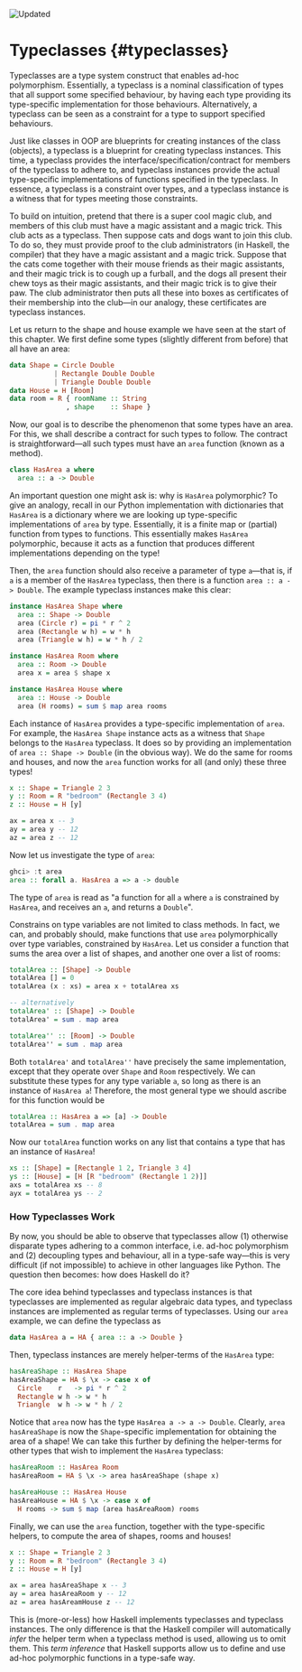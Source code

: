 ![Updated][update-shield]

# Typeclasses {#typeclasses}

Typeclasses are a type system construct that enables ad-hoc
polymorphism. Essentially, a typeclass is a nominal classification of
types that all support some specified behaviour, by having each type
providing its type-specific implementation for those behaviours.
Alternatively, a typeclass can be seen as a constraint for a type to
support specified behaviours.

Just like classes in OOP are blueprints for creating instances of the
class (objects), a typeclass is a blueprint for creating typeclass
instances. This time, a typeclass provides the
interface/specification/contract for members of the typeclass to adhere
to, and typeclass instances provide the actual type-specific
implementations of functions specified in the typeclass. In essence, a
typeclass is a constraint over types, and a typeclass instance is a witness that
for types meeting those constraints.

To build on intuition, pretend that there is a super cool magic club,
and members of this club must have a magic assistant and a magic trick.
This club acts as a typeclass. Then suppose cats and dogs want to join
this club. To do so, they must provide proof to the club administrators
(in Haskell, the compiler) that they have a magic assistant and a magic
trick. Suppose that the cats come together with their mouse friends as
their magic assistants, and their magic trick is to cough up a furball,
and the dogs all present their chew toys as their magic assistants, and
their magic trick is to give their paw. The club administrator then puts
all these into boxes as certificates of their membership into the
club&mdash;in our analogy, these certificates are typeclass instances.

Let us return to the shape and house example we have seen at the start
of this chapter. We first define some types (slightly different from
before) that all have an area:

``` haskell
data Shape = Circle Double
           | Rectangle Double Double
           | Triangle Double Double
data House = H [Room]
data room = R { roomName :: String
              , shape    :: Shape }
```

Now, our goal is to describe the phenomenon that some types have an
area. For this, we shall describe a contract for such types to follow.
The contract is straightforward&mdash;all such types must have an
`area` function (known as a method).

``` haskell
class HasArea a where
  area :: a -> Double
```

An important question one might ask is: why is `HasArea`
polymorphic? To give an analogy, recall in our Python implementation
with dictionaries that `HasArea` is a dictionary where we are
looking up type-specific implementations of `area` by type.
Essentially, it is a finite map or (partial) function from types to
functions. This essentially makes `HasArea` polymorphic,
because it acts as a function that produces different implementations
depending on the type!

Then, the `area` function should also receive a parameter of
type `a`&mdash;that is, if `a` is a member of the
`HasArea` typeclass, then there is a function
`area :: a -> Double`. The example typeclass instances make
this clear:

``` haskell
instance HasArea Shape where
  area :: Shape -> Double
  area (Circle r) = pi * r ^ 2
  area (Rectangle w h) = w * h
  area (Triangle w h) = w * h / 2

instance HasArea Room where
  area :: Room -> Double
  area x = area $ shape x

instance HasArea House where
  area :: House -> Double
  area (H rooms) = sum $ map area rooms
```

Each instance of `HasArea` provides a type-specific
implementation of `area`. For example, the
`HasArea Shape` instance acts as a witness that
`Shape` belongs to the `HasArea` typeclass. It does
so by providing an implementation of `area :: Shape -> Double`
(in the obvious way). We do the same for rooms and houses, and now the
`area` function works for all (and only) these three types!

``` haskell
x :: Shape = Triangle 2 3
y :: Room = R "bedroom" (Rectangle 3 4)
z :: House = H [y]

ax = area x -- 3
ay = area y -- 12
az = area z -- 12
```

Now let us investigate the type of `area`:

``` haskell
ghci> :t area
area :: forall a. HasArea a => a -> double
```

The type of `area` is read as "a function for all
`a` where `a` is constrained by `HasArea`,
and receives an `a`, and returns a `Double`".

Constrains on type variables are not limited to class methods. In fact,
we can, and probably should, make functions that use `area`
polymorphically over type variables, constrained by `HasArea`. Let
us consider a function that sums the area over a list of shapes, and
another one over a list of rooms:

``` haskell
totalArea :: [Shape] -> Double
totalArea [] = 0
totalArea (x : xs) = area x + totalArea xs

-- alternatively
totalArea' :: [Shape] -> Double
totalArea' = sum . map area

totalArea'' :: [Room] -> Double
totalArea'' = sum . map area
```

Both `totalArea'` and `totalArea''` have
precisely the same implementation, except that they operate over
`Shape` and `Room` respectively. We can
substitute these types for any type variable `a`, so long as
there is an instance of `HasArea a`! Therefore, the most
general type we should ascribe for this function would be

``` haskell
totalArea :: HasArea a => [a] -> Double
totalArea = sum . map area
```

Now our `totalArea` function works on any list that contains a
type that has an instance of `HasArea`!

``` haskell
xs :: [Shape] = [Rectangle 1 2, Triangle 3 4]
ys :: [House] = [H [R "bedroom" (Rectangle 1 2)]]
axs = totalArea xs -- 8
ayx = totalArea ys -- 2
```

### How Typeclasses Work

By now, you should be able to observe that typeclasses allow (1)
otherwise disparate types adhering to a common interface, i.e. ad-hoc
polymorphism and (2) decoupling types and behaviour, all in a type-safe
way&mdash;this is very difficult (if not impossible) to achieve in other
languages like Python. The question then becomes: how does Haskell do
it?

The core idea behind typeclasses and typeclass instances is that
typeclasses are implemented as regular algebraic data types, and
typeclass instances are implemented as regular terms of typeclasses.
Using our `area` example, we can define the typeclass as

``` haskell
data HasArea a = HA { area :: a -> Double }
```

Then, typeclass instances are merely helper-terms of the
`HasArea` type:

``` haskell
hasAreaShape :: HasArea Shape
hasAreaShape = HA $ \x -> case x of
  Circle    r   -> pi * r ^ 2
  Rectangle w h -> w * h
  Triangle  w h -> w * h / 2
```

Notice that `area` now has the type
`HasArea a -> a -> Double`. Clearly,
`area hasAreaShape` is now the `Shape`-specific
implementation for obtaining the area of a shape! We can take this
further by defining the helper-terms for other types that wish to
implement the `HasArea` typeclass:

``` haskell
hasAreaRoom :: HasArea Room
hasAreaRoom = HA $ \x -> area hasAreaShape (shape x)

hasAreaHouse :: HasArea House
hasAreaHouse = HA $ \x -> case x of
  H rooms -> sum $ map (area hasAreaRoom) rooms
```

Finally, we can use the `area` function, together with the
type-specific helpers, to compute the area of shapes, rooms and houses!

``` haskell
x :: Shape = Triangle 2 3
y :: Room = R "bedroom" (Rectangle 3 4)
z :: House = H [y]

ax = area hasAreaShape x -- 3
ay = area hasAreaRoom y -- 12
az = area hasAreamHouse z -- 12
```

This is (more-or-less) how Haskell implements typeclasses and typeclass
instances. The only difference is that the Haskell compiler will
automatically *infer* the helper term when a typeclass method is used,
allowing us to omit them. This *term inference* that Haskell supports
allow us to define and use ad-hoc polymorphic functions in a type-safe
way.


[update-shield]: https://img.shields.io/badge/LAST%20UPDATED-10%20OCT%202024-57ffd8?style=for-the-badge
